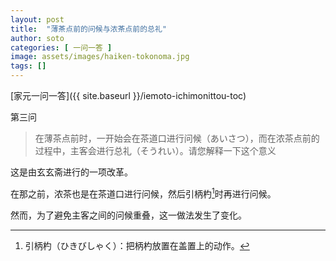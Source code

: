 ```yaml
---
layout: post
title:  "薄茶点前的问候与浓茶点前的总礼"
author: soto
categories: [ 一问一答 ]
image: assets/images/haiken-tokonoma.jpg
tags: []
---
```


[家元一问一答]({{ site.baseurl }}/iemoto-ichimonittou-toc)

第三问

> 在薄茶点前时，一开始会在茶道口进行问候（あいさつ），而在浓茶点前的过程中，主客会进行总礼（そうれい）。请您解释一下这个意义

这是由玄玄斋进行的一项改革。

在那之前，浓茶也是在茶道口进行问候，然后引柄杓[^1]时再进行问候。

然而，为了避免主客之间的问候重叠，这一做法发生了变化。


[^1]: 引柄杓（ひきびしゃく）：把柄杓放置在盖置上的动作。
